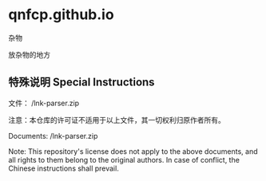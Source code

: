 # qnfcp.github.io
杂物

放杂物的地方



## 特殊说明 Special Instructions
文件：
/lnk-parser.zip

注意：本仓库的许可证不适用于以上文件，其一切权利归原作者所有。

Documents:
/lnk-parser.zip

Note: This repository's license does not apply to the above documents, and all rights to them belong to the original authors.
In case of conflict, the Chinese instructions shall prevail.
